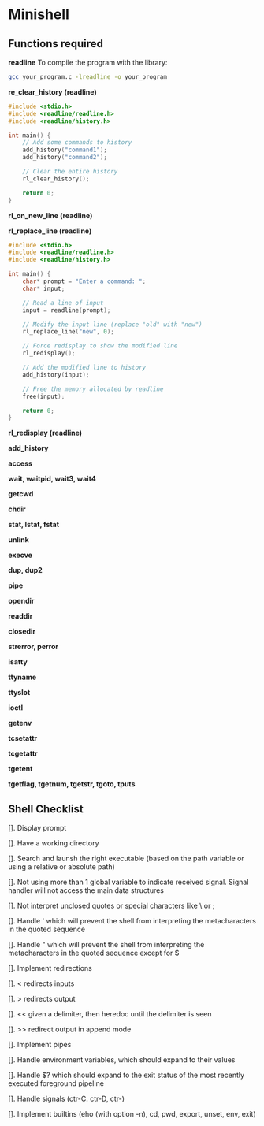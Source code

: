 # Minishell

## Functions required

**readline**
To compile the program with the library: 
```bash
gcc your_program.c -lreadline -o your_program
```

**re_clear_history (readline)**

```C
#include <stdio.h>
#include <readline/readline.h>
#include <readline/history.h>

int main() {
    // Add some commands to history
    add_history("command1");
    add_history("command2");

    // Clear the entire history
    rl_clear_history();

    return 0;
}
```

**rl_on_new_line (readline)**

**rl_replace_line (readline)**

```C
#include <stdio.h>
#include <readline/readline.h>
#include <readline/history.h>

int main() {
    char* prompt = "Enter a command: ";
    char* input;

    // Read a line of input
    input = readline(prompt);

    // Modify the input line (replace "old" with "new")
    rl_replace_line("new", 0);

    // Force redisplay to show the modified line
    rl_redisplay();

    // Add the modified line to history
    add_history(input);

    // Free the memory allocated by readline
    free(input);

    return 0;
}
```

**rl_redisplay (readline)**

**add_history**

**access**

**wait, waitpid, wait3, wait4**

**getcwd**

**chdir**

**stat, lstat, fstat**

**unlink**

**execve**

**dup, dup2**

**pipe**

**opendir**

**readdir**

**closedir**

**strerror, perror**

**isatty**

**ttyname**

**ttyslot**

**ioctl**

**getenv**

**tcsetattr**

**tcgetattr**

**tgetent**

**tgetflag, tgetnum, tgetstr, tgoto, tputs**





## Shell Checklist

[]. Display prompt

[]. Have a working directory

[]. Search and launsh the right executable (based on the path variable or using a relative or absolute path)

[]. Not using more than 1 global variable to indicate received signal. Signal handler will not access the main data structures

[]. Not interpret unclosed quotes or special characters like \ or ;

[]. Handle ' which will prevent the shell from interpreting the metacharacters in the quoted sequence

[].  Handle " which will prevent the shell from interpreting the metacharacters in the quoted sequence except for $

[].  Implement redirections

[]. < redirects inputs

[]. > redirects output

[]. << given a delimiter, then heredoc until the delimiter is seen

[]. >> redirect output in append mode

[]. Implement pipes

[]. Handle environment variables, which should expand to their values

[]. Handle $? which should expand to the exit status of the most recently executed foreground pipeline

[]. Handle signals (ctr-C. ctr-D, ctr-\)

[]. Implement builtins (eho (with option -n), cd, pwd, export, unset, env, exit)
